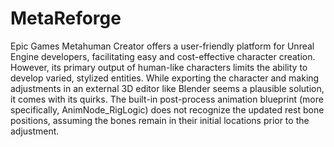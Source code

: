 # MetaReforge

Epic Games Metahuman Creator offers a user-friendly platform for Unreal Engine developers, facilitating easy and cost-effective character creation. However, its primary output of human-like characters limits the ability to develop varied, stylized entities. While exporting the character and making adjustments in an external 3D editor like Blender seems a plausible solution, it comes with its quirks. The built-in post-process animation blueprint (more specifically, AnimNode_RigLogic) does not recognize the updated rest bone positions, assuming the bones remain in their initial locations prior to the adjustment.